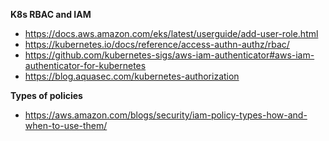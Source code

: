 **K8s RBAC and IAM**
- https://docs.aws.amazon.com/eks/latest/userguide/add-user-role.html
- https://kubernetes.io/docs/reference/access-authn-authz/rbac/
- https://github.com/kubernetes-sigs/aws-iam-authenticator#aws-iam-authenticator-for-kubernetes
- https://blog.aquasec.com/kubernetes-authorization

**Types of policies**
- https://aws.amazon.com/blogs/security/iam-policy-types-how-and-when-to-use-them/

